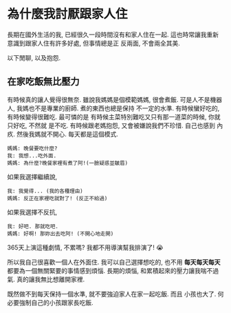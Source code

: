 # 為什麼我討厭跟家人住

長期在國外生活的我, 已經很久一段時間沒有和家人住在一起.
這也時常讓我重新意識到跟家人住有許多好處, 但事情總是正
反兩面, 不會兩全其美.

以下閒聊, 以及抱怨.

## 在家吃飯無比壓力

有時候真的讓人覺得很無奈. 雖說我媽媽是個模範媽媽, 很會煮飯.
可是人不是機器人, 我媽也不是專業的廚師. 煮的東西也總是保持
不一定的水準. 有時候蠻好吃的, 有時候變得很難吃. 最可憐的是
有時候主菜特別難吃又只有那一道菜的時候, 你就只好吃, 不然就
是不吃. 有時候跟老媽抱怨, 又會被嫌說我們不珍惜. 自己也感到
內疚. 然後我媽就不開心. 每天都是這個模式.

```
媽媽: 晚餐要吃什麼?
我: 我想...吃外面.
媽媽: 為什麼?晚餐家裡有煮了阿!(一臉疑惑並皺眉)
```

如果我選擇繼續說,

```
我: 我覺得... (我的各種理由)
媽媽: 反正在家裡吃就對了! (反正不給過)
```

如果我選擇不反抗,

```
我: 好吧. 那就吃吧.
媽媽: 好啊! 那妳出去吃阿! (不開心地走開)
```

365天上演這種劇情, 不累嗎? 我都不用導演幫我排演了! :sob:

所以我自己很喜歡一個人在外面住. 我可以自己選擇想吃的, 也不用
**每天每天每天**都要為一個無關緊要的事情感到煩惱. 長期的煩惱,
和累積起來的壓力讓我喘不過氣. 真的讓我無比想離開家裡.

既然做不到每天保持一個水準, 就不要強迫家人在家一起吃飯. 而且
小孩也大了. 何必要強制自己的小孩跟家長吃飯.
